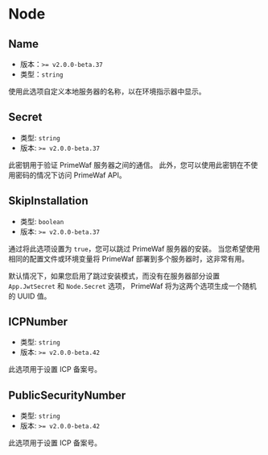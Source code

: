 # Node

## Name
- 版本：`>= v2.0.0-beta.37`
- 类型：`string`

使用此选项自定义本地服务器的名称，以在环境指示器中显示。


## Secret
- 类型: `string`
- 版本: `>= v2.0.0-beta.37`

此密钥用于验证 PrimeWaf 服务器之间的通信。
此外，您可以使用此密钥在不使用密码的情况下访问 PrimeWaf API。

## SkipInstallation
- 类型: `boolean`
- 版本: `>= v2.0.0-beta.37`

通过将此选项设置为 `true`，您可以跳过 PrimeWaf 服务器的安装。
当您希望使用相同的配置文件或环境变量将 PrimeWaf 部署到多个服务器时，这非常有用。

默认情况下，如果您启用了跳过安装模式，而没有在服务器部分设置 `App.JwtSecret` 和 `Node.Secret` 选项，
PrimeWaf 将为这两个选项生成一个随机的 UUID 值。

## ICPNumber
- 类型: `string`
- 版本: `>= v2.0.0-beta.42`

此选项用于设置 ICP 备案号。

## PublicSecurityNumber
- 类型: `string`
- 版本: `>= v2.0.0-beta.42`

此选项用于设置 ICP 备案号。

